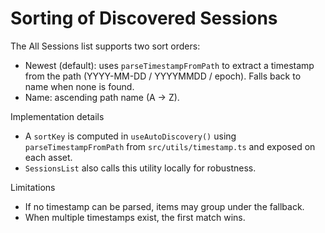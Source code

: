 # Sorting of Discovered Sessions

The All Sessions list supports two sort orders:

- Newest (default): uses `parseTimestampFromPath` to extract a timestamp from the path (YYYY-MM-DD / YYYYMMDD / epoch). Falls back to name when none is found.
- Name: ascending path name (A → Z).

Implementation details

- A `sortKey` is computed in `useAutoDiscovery()` using `parseTimestampFromPath` from `src/utils/timestamp.ts` and exposed on each asset.
- `SessionsList` also calls this utility locally for robustness.

Limitations

- If no timestamp can be parsed, items may group under the fallback.
- When multiple timestamps exist, the first match wins.
